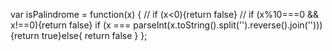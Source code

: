var isPalindrome = function(x) {
// if (x<0){return false}
// if (x%10===0 && x!==0){return false}
if (x === parseInt(x.toString().split('').reverse().join(''))){return true}else{
return false
}
};
